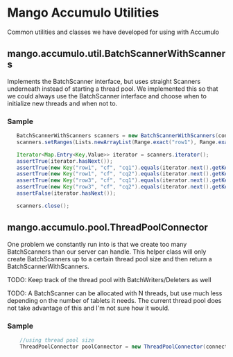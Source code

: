 Mango Accumulo Utilities
==========

Common utilities and classes we have developed for using with Accumulo

## mango.accumulo.util.BatchScannerWithScanners

Implements the BatchScanner interface, but uses straight Scanners underneath instead of starting a thread pool. We implemented this so that we could always use the BatchScanner interface and choose when to initialize new threads and when not to.

### Sample
```java
   BatchScannerWithScanners scanners = new BatchScannerWithScanners(connector, tableName, auths);
   scanners.setRanges(Lists.newArrayList(Range.exact("row1"), Range.exact("row3")));

   Iterator<Map.Entry<Key,Value>> iterator = scanners.iterator();
   assertTrue(iterator.hasNext());
   assertTrue(new Key("row1", "cf", "cq1").equals(iterator.next().getKey(), PartialKey.ROW_COLFAM_COLQUAL));
   assertTrue(new Key("row1", "cf", "cq2").equals(iterator.next().getKey(), PartialKey.ROW_COLFAM_COLQUAL));
   assertTrue(new Key("row3", "cf", "cq1").equals(iterator.next().getKey(), PartialKey.ROW_COLFAM_COLQUAL));
   assertTrue(new Key("row3", "cf", "cq2").equals(iterator.next().getKey(), PartialKey.ROW_COLFAM_COLQUAL));
   assertFalse(iterator.hasNext());

   scanners.close();
```

## mango.accumulo.pool.ThreadPoolConnector

One problem we constantly run into is that we create too many BatchScanners than our server can handle. This helper class will only create BatchScanners up to a certain thread pool size and then return a BatchScannerWithScanners.

TODO: Keep track of the thread pool with BatchWriters/Deleters as well

TODO: A BatchScanner can be allocated with N threads, but use much less depending on the number of tablets it needs. The current thread pool does not take advantage of this and I'm not sure how it would.

### Sample
```java
    //using thread pool size
    ThreadPoolConnector poolConnector = new ThreadPoolConnector(connector, 10);
```